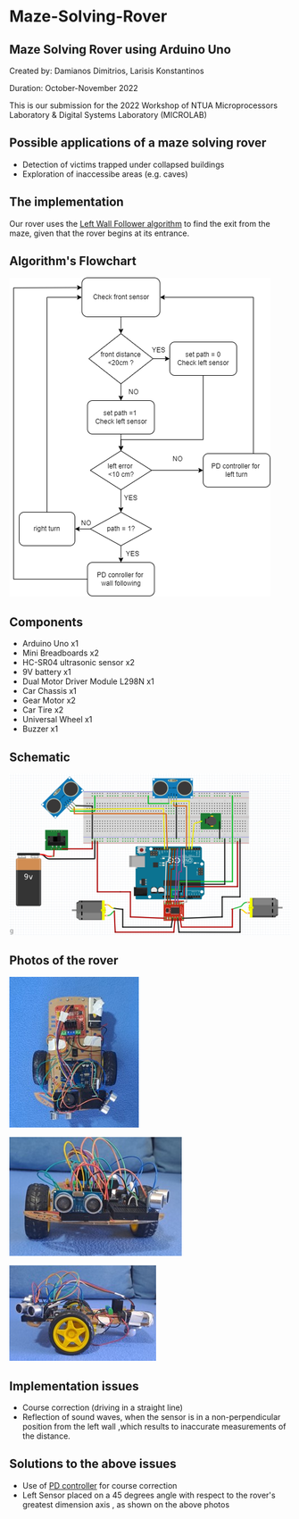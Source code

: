 # Maze-Solving-Rover
## Maze Solving Rover using Arduino Uno

Created by: Damianos Dimitrios, Larisis Konstantinos

Duration: October-November 2022

This is our submission for the 2022 Workshop of NTUA Microprocessors Laboratory & Digital Systems Laboratory (MICROLAB)

## Possible applications of a maze solving rover

- Detection of victims trapped under collapsed buildings
- Exploration of inaccessibe areas (e.g. caves)

## The implementation

Our rover uses the [Left Wall Follower algorithm](https://en.wikipedia.org/wiki/Maze-solving_algorithm) to find the exit from the maze, given that the rover begins at its entrance.

## Algorithm's Flowchart 

![alt text](https://github.com/DimDam55/Maze-Solving-Rover/blob/main/maze-rover-flowchart.drawio.png?raw=true)

## Components
- Arduino Uno x1
- Mini Breadboards x2
- HC-SR04 ultrasonic sensor x2
- 9V battery x1
- Dual Motor Driver Module L298N x1
- Car Chassis x1
- Gear Motor x2
- Car Tire x2
- Universal Wheel x1
- Buzzer x1

## Schematic 

![alt text](https://github.com/DimDam55/Maze-Solving-Rover/blob/main/schematic.png?raw=true)

## Photos of the rover

![alt text](https://github.com/DimDam55/Maze-Solving-Rover/blob/main/photo_rover1.jpg?raw=true)

![alt text](https://github.com/DimDam55/Maze-Solving-Rover/blob/main/photo_rover2.jpg?raw=true)

![alt text](https://github.com/DimDam55/Maze-Solving-Rover/blob/main/photo_rover3.jpg?raw=true)

## Implementation issues

- Course correction (driving in a straight line)
- Reflection of sound waves, when the sensor is in a non-perpendicular position from the left wall ,which results to inaccurate measurements of the distance.

## Solutions to the above issues

- Use of [PD controller](https://en.wikipedia.org/wiki/PID_controller) for course correction
- Left Sensor placed on a 45 degrees angle with respect to the rover's greatest dimension axis , as shown on the above photos


